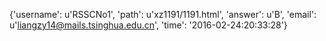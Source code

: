 {'username': u'RSSCNo1', 'path': u'xz1191/1191.html', 'answer': u'B', 'email': u'liangzy14@mails.tsinghua.edu.cn', 'time': '2016-02-24:20:33:28'}